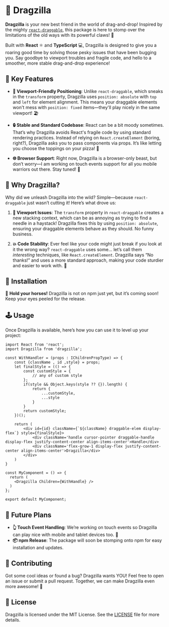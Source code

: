# 🦖 Dragzilla

**Dragzilla** is your new best friend in the world of drag-and-drop! Inspired by the mighty [`react-draggable`](https://github.com/react-grid-layout/react-draggable), this package is here to stomp over the limitations of the old ways with its powerful claws! 🐾

Built with **React** ⚛️ and **TypeScript** 💻, Dragzilla is designed to give you a roaring good time by solving those pesky issues that have been bugging you. Say goodbye to viewport troubles and fragile code, and hello to a smoother, more stable drag-and-drop experience!

## 🦾 Key Features

- **📏 Viewport-Friendly Positioning**: Unlike `react-draggable`, which sneaks in the `transform` property, Dragzilla uses `position: absolute` with `top` and `left` for element alignment. This means your draggable elements won't mess with `position: fixed` items—they'll play nicely in the same viewport! 🏖️

- **🔒 Stable and Standard Codebase**: React can be a bit moody sometimes. That’s why Dragzilla avoids React's fragile code by using standard rendering practices. Instead of relying on `React.createElement` (boring, right?), Dragzilla asks you to pass components via props. It’s like letting you choose the toppings on your pizza! 🍕

- **🌐 Browser Support**: Right now, Dragzilla is a browser-only beast, but don’t worry—I am working on touch events support for all you mobile warriors out there. Stay tuned! 📱

## 🧐 Why Dragzilla?

Why did we unleash Dragzilla into the wild? Simple—because `react-draggable` just wasn’t cutting it! Here’s what drove us:

1. **👀 Viewport Issues**: The `transform` property in `react-draggable` creates a new stacking context, which can be as annoying as trying to find a needle in a haystack! Dragzilla fixes this by using `position: absolute`, ensuring your draggable elements behave as they should. No funny business.

2. **💥 Code Stability**: Ever feel like your code might just break if you look at it the wrong way? `react-draggable` uses some... let’s call them *interesting* techniques, like `React.createElement`. Dragzilla says “No thanks!” and uses a more standard approach, making your code sturdier and easier to work with. 💪

## 🚀 Installation

🛑 **Hold your horses!** Dragzilla is not on npm just yet, but it’s coming soon! Keep your eyes peeled for the release.

## 🕹️ Usage

Once Dragzilla is available, here’s how you can use it to level up your project:

```tsx
import React from 'react';
import Dragzilla from 'dragzilla';

const WithHandler = (props : IChildrenPropType) => {
    const {className , id ,style} = props;
    let finalStyle = (() => {
        const customStyle = {
            // any of custom style
        };
        if(style && Object.keys(style ?? {}).length) {
            return {
                ...customStyle,
                ...style
            }
        }
        return customStyle;
    })();
    
    return (
        <div id={id} className={`${className} draggable-elem display-flex`} style={finalStyle}>
            <div className='handle cursor-pointer draggable-handle display-flex justify-content-center align-items-center'>Handle</div>
            <div className='flex-grow-1 display-flex justify-content-center align-items-center'>Dragzilla</div>
        </div>
    )
}

const MyComponent = () => {
  return (
    <Dragzilla Children={WithHandle} />
  )
};

export default MyComponent;
```

## 🔮 Future Plans

- **👆 Touch Event Handling**: We’re working on touch events so Dragzilla can play nice with mobile and tablet devices too. 📲
- **📦 npm Release**: The package will soon be stomping onto npm for easy installation and updates.

## 🎉 Contributing

Got some cool ideas or found a bug? Dragzilla wants YOU! Feel free to open an issue or submit a pull request. Together, we can make Dragzilla even more awesome! 🚀

## 📜 License

Dragzilla is licensed under the MIT License. See the [LICENSE](LICENSE) file for more details.
